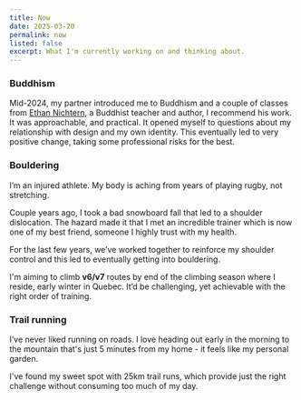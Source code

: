 ```yaml
---
title: Now
date: 2025-03-20
permalink: now
listed: false
excerpt: What I'm currently working on and thinking about.
---
```

### Buddhism
Mid-2024, my partner introduced me to Buddhism and a couple of classes from [Ethan Nichtern](http://ethannichtern.com), a Buddhist teacher and author, I recommend his work. It was approachable, and practical. It opened myself to questions about my relationship with design and my own identity. This eventually led to very positive change, taking some professional risks for the best.

### Bouldering
I’m an injured athlete. My body is aching from years of playing rugby, not stretching.

Couple years ago, I took a bad snowboard fall that led to a shoulder dislocation. The hazard made it that I met an incredible trainer which is now one of my best friend, someone I highly trust with my health.

For the last few years, we’ve worked together to reinforce my shoulder control and this led to eventually getting into bouldering. 

I'm aiming to climb **v6/v7** routes by end of the climbing season where I reside, early winter in Quebec. It’d be challenging, yet achievable with the right order of training.

### Trail running
I’ve never liked running on roads. I love heading out early in the morning to the mountain that's just 5 minutes from my home - it feels like my personal garden.

I've found my sweet spot with 25km trail runs, which provide just the right challenge without consuming too much of my day.

